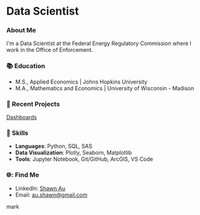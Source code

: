 # Data Scientist
### About Me
I'm a Data Scientist at the Federal Energy Regulatory Commission where I work in the Office of Enforcement.

### 📚 Education
- M.S., Applied Economics | Johns Hopkins University
- M.A., Mathematics and Economics | University of Wisconsin - Madison

### 🌟 Recent Projects
[Dashboards](huggingface.co/ShawnAu)

###  🔧 Skills
- **Languages**: Python, SQL, SAS
- **Data Visualization**: Plotly, Seaborn, Matplotlib
-  **Tools**: Jupyter Notebook, Git/GitHub, ArcGIS, VS Code

###  🌐: Find Me
- LinkedIn: [Shawn Au](https://www.linkedin.com/in/shawn-au1/)
- Email: [au.shawn@gmail.com](au.shawn@gmail.com)

mark
